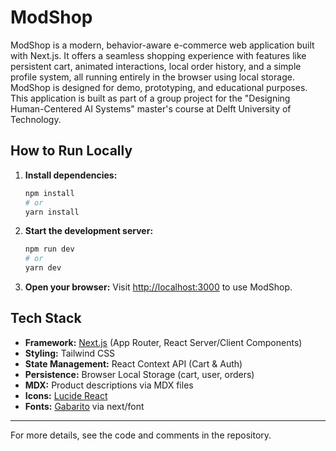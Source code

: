 # ModShop

ModShop is a modern, behavior-aware e-commerce web application built with Next.js. It offers a seamless shopping
experience with features like persistent cart, animated interactions, local order history, and a simple profile
system, all running entirely in the browser using local storage. ModShop is designed for demo, prototyping, and
educational purposes. This application is built as part of a group project for the "Designing Human-Centered AI Systems"
master's course at Delft University of Technology.

## How to Run Locally

1. **Install dependencies:**
   ```bash
   npm install
   # or
   yarn install
   ```

2. **Start the development server:**
   ```bash
   npm run dev
   # or
   yarn dev
   ```

3. **Open your browser:**
   Visit [http://localhost:3000](http://localhost:3000) to use ModShop.

## Tech Stack

- **Framework:** [Next.js](https://nextjs.org) (App Router, React Server/Client Components)
- **Styling:** Tailwind CSS
- **State Management:** React Context API (Cart & Auth)
- **Persistence:** Browser Local Storage (cart, user, orders)
- **MDX:** Product descriptions via MDX files
- **Icons:** [Lucide React](https://lucide.dev)
- **Fonts:** [Gabarito](https://fonts.google.com/specimen/Gabarito) via next/font

---

For more details, see the code and comments in the repository.
